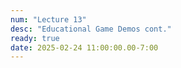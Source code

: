 ```yaml
---
num: "Lecture 13"
desc: "Educational Game Demos cont."
ready: true
date: 2025-02-24 11:00:00.00-7:00
---
```


